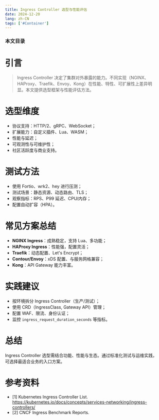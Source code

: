 ```yaml
---
title: Ingress Controller 选型与性能评估
date: 2024-12-20
lang: zh-CN
tags: ['#Container']
---
```


### 本文目录
<!-- toc -->

# 引言
> Ingress Controller 决定了集群对外暴露的能力。不同实现（NGINX、HAProxy、Traefik、Envoy、Kong）在性能、特性、可扩展性上差异明显。本文提供选型框架与性能评估方法。

# 选型维度
- 协议支持：HTTP/2、gRPC、WebSocket；
- 扩展能力：自定义插件、Lua、WASM；
- 性能与延迟；
- 可观测性与可维护性；
- 社区活跃度与商业支持。

# 测试方法
- 使用 Fortio、wrk2、hey 进行压测；
- 测试场景：静态资源、动态路由、TLS；
- 观察指标：RPS、P99 延迟、CPU/内存；
- 配置自动扩容（HPA）。

# 常见方案总结
- **NGINX Ingress**：成熟稳定，支持 Lua、多功能；
- **HAProxy Ingress**：性能强，配置灵活；
- **Traefik**：动态配置、Let's Encrypt；
- **Contour/Envoy**：xDS 配置、与服务网格兼容；
- **Kong**：API Gateway 能力丰富。

# 实践建议
- 按环境拆分 Ingress Controller（生产/测试）；
- 使用 CRD（IngressClass, Gateway API）管理；
- 配置 WAF、限流、身份认证；
- 监控 `ingress_request_duration_seconds` 等指标。

# 总结
Ingress Controller 选型需结合功能、性能与生态。通过标准化测试与运维实践，可选择最适合业务的入口方案。

# 参考资料
- [1] Kubernetes Ingress Controller List. https://kubernetes.io/docs/concepts/services-networking/ingress-controllers/
- [2] CNCF Ingress Benchmark Reports.
